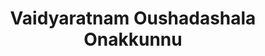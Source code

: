 ---
title: "Vaidyaratnam Oushadashala Onakkunnu"
url: /onakkunnu/vaidyaratnam-oushadashala-onakkunnu/
shop: chemist
---